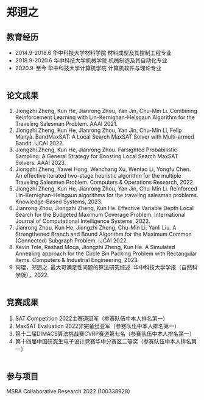 # 郑迥之

教育经历
----
* 2014.9-2018.6 华中科技大学材料学院  材料成型及其控制工程专业 <br>
* 2018.9-2020.6 华中科技大学机械学院  机械制造及其自动化专业 <br>
* 2020.9-至今 华中科技大学计算机学院 计算机软件与理论专业 <br> <br>

论文成果
----
1. Jiongzhi Zheng, Kun He, Jianrong Zhou, Yan Jin, Chu-Min Li. Combining Reinforcement Learning with Lin-Kernighan-Helsgaun Algorithm for the Traveling Salesman Problem. AAAI 2021. <br>
2. Jiongzhi Zheng, Kun He, Jianrong Zhou, Yan Jin, Chu-Min Li, Felip Manyà. BandMaxSAT: A Local Search MaxSAT Solver with Multi-armed Bandit. IJCAI 2022. <br>
3. Jiongzhi Zheng, Kun He, Jianrong Zhou. Farsighted Probabilistic Sampling: A General Strategy for Boosting Local Search MaxSAT Solvers. AAAI 2023. <br>
4. Jiongzhi Zheng, Yawei Hong, Wenchang Xu, Wentao Li, Yongfu Chen. An effective iterated two-stage heuristic algorithm for the multiple Traveling Salesmen Problem. Computers & Operations Research, 2022. <br>
5. Jiongzhi Zheng, Kun He, Jianrong Zhou, Yan Jin, Chu-Min Li. Reinforced Lin-Kernighan-Helsgaun algorithms for the traveling salesman problems. Knowledge-Based Systems, 2023. <br>
6. Jianrong Zhou, Jiongzhi Zheng, Kun He. Effective Variable Depth Local Search for the Budgeted Maximum Coverage Problem. International Journal of Computational Intelligence Systems, 2022. <br>
7. Jianrong Zhou, Kun He, Jiongzhi Zheng, Chu-Min Li, Yanli Liu. A Strengthened Branch and Bound Algorithm for the Maximum Common (Connected) Subgraph Problem. IJCAI 2022. <br>
8. Kevin Tole, Rashad Moqa, Jiongzhi Zheng, Kun He. A Simulated Annealing approach for the Circle Bin Packing Problem with Rectangular Items. Computers & Industrial Engineering, 2023. <br>
9. 何琨，郑迥之. 最大可满足性问题的算法研究综述. 华中科技大学学报（自然科学版），2022. <br> <br>

竞赛成果
----
1. SAT Competition 2022主赛道冠军（参赛队伍中本人排名第一） <br>
2. MaxSAT Evaluation 2022非完备组亚军（参赛队伍中本人排名第一） <br>
3. 第十二届DIMACS算法挑战赛CVRP赛道第七名（参赛队伍中本人排名第一） <br>
4. 第十四届中国研究生电子设计竞赛华中分赛区二等奖（参赛队伍中本人排名第一） <br> <br>

参与项目
----
MSRA Collaborative Research 2022 (100338928)
